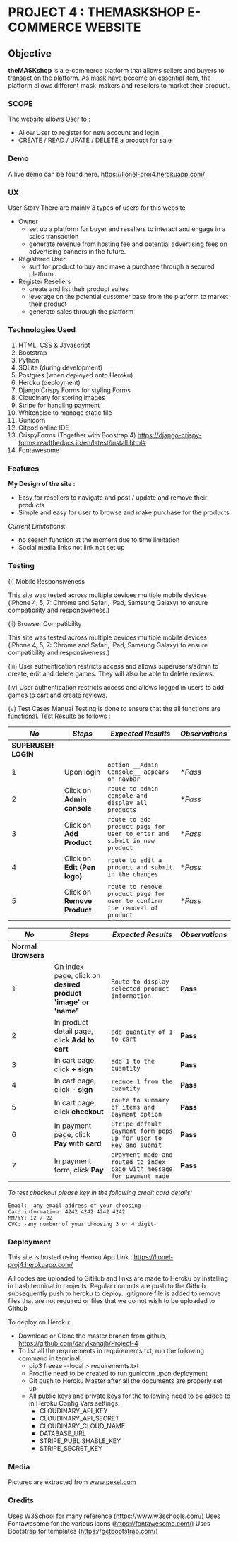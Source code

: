 # **PROJECT 4 : THEMASKSHOP E-COMMERCE WEBSITE**

## Objective    
**theMASKshop** is a e-commerce platform that allows sellers and buyers to transact on the platform. As mask have become an essential item, the platform allows different mask-makers and resellers to market their product. 
    
### SCOPE
The website allows User to :
* Allow User to register for new account and login 
* CREATE / READ / UPATE / DELETE a product for sale
    
### Demo
A live demo can be found here. https://lionel-proj4.herokuapp.com/

### UX
User Story
There are mainly 3 types of users for this website 
* Owner
    - set  up a platform for buyer and resellers to interact and engage in a sales transaction
    - generate revenue from hosting fee and potential advertising fees on advertising banners in the future.
* Registered User
    - surf for product to buy and make a purchase through a secured platform
* Register Resellers
    - create and list their product suites
    - leverage on the potential customer base from the platform to market their product
    - generate sales through the platform 

### Technologies Used
1. HTML, CSS & Javascript 
2. Bootstrap 
3. Python 
4. SQLite (during development)
5. Postgres (when deployed onto Heroku)
6. Heroku (deployment)
8. Django Crispy Forms for styling Forms
9. Cloudinary for storing images 
10. Stripe for handling payment 
11. Whitenoise to manage static file 
12. Gunicorn 
13. Gitpod online IDE
14. CrispyForms (Together with Boostrap 4) https://django-crispy-forms.readthedocs.io/en/latest/install.html#
16. Fontawesome


### Features
		
**My Design of the site :**
* Easy for resellers to navigate and post / update and remove their products
* Simple and easy for user to browse and make purchase for the products
    
_Current Limitations:_
* no search function at the moment due to time limitation
* Social media links not link not set up

### Testing
(i) Mobile Responsiveness

This site was tested across multiple devices multiple mobile devices (iPhone 4, 5, 7: Chrome and Safari, iPad, Samsung Galaxy) to ensure compatibility and responsiveness.)

(ii) Browser Compatibility

This site was tested across multiple devices multiple mobile devices (iPhone 4, 5, 7: Chrome and Safari, iPad, Samsung Galaxy) to ensure compatibility and responsiveness.)

(iii) User authentication restricts access and allows superusers/admin to create, edit and delete games. They will also be able to delete reviews.

(iv) User authentication restricts access and allows logged in users to add games to cart and create reviews.

(v) Test Cases
Manual Testing is done to ensure that the all functions are functional.
Test Results as follows :

*No* | *Steps* | *Expected Results* | *Observations*
--- | --- | --- | ---
**SUPERUSER LOGIN**|
1  | Upon login | `option __Admin Console__ appears on navbar` | **Pass*
2  | Click on **Admin console** | `route to admin console and display all products` | **Pass*
3  | Click on **Add Product** | `route to add product page for user to enter and submit in new product` | **Pass*
4  | Click on **Edit (Pen logo)** | `route to edit a product and submit in the changes` | **Pass*
5  | Click on **Remove Product** | `route to remove product page for user to confirm the removal of product` | **Pass*


*No* | *Steps* | *Expected Results* | *Observations*
--- | --- | --- | ---
**Normal Browsers**|
1 | On index page, click on **desired product 'image' or 'name'** | `Route to display selected product information`| **Pass** 
2 | In product detail page, click **Add to cart** |`add quantity of 1 to cart`|**Pass**
3 | In cart page, click **+ sign** |`add 1 to the quantity`|**Pass**
4 | In cart page, click **- sign** |`reduce 1 from the quantity`|**Pass**
5 | In cart page, click **checkout** |`route to summary of items and payment option`|**Pass**
6 | In payment page, click **Pay with card** |`Stripe default payment form pops up for user to key and submit`|**Pass**
7 | In payment form, click **Pay** |`aPayment made and routed to index page with message for payment made`|**Pass**

_To test checkout please key in the following credit card details:_

    Email: -any email address of your choosing-
    Card information: 4242 4242 4242 4242
    MM/YY: 12 / 22
    CVC: -any number of your choosing 3 or 4 digit-


### Deployment
This site is hosted using Heroku App Link : 
https://lionel-proj4.herokuapp.com/

All codes are uploaded to GitHub and links are made to Heroku by installing in bash terminal in projects.
Regular commits are push to the Github subsequently push to heroku to deploy.
.gitignore file is added to remove files that are not required or files that we do not wish to be uploaded to Github

To deploy on Heroku:
* Download or Clone the master branch from github, https://github.com/darylkangjh/Project-4
* To list all the requirements in requirements.txt, run the following command in terminal:
    * pip3 freeze --local > requirements.txt
    * Procfile need to be created to run gunicorn upon deployment
    * Git push to Heroku Master after all the documents are properly set up
    * All public keys and private keys for the following need to be added to in Heroku Config Vars settings:
        * CLOUDINARY_API_KEY
        * CLOUDINARY_API_SECRET
        * CLOUDINARY_CLOUD_NAME
        * DATABASE_URL
        * STRIPE_PUBLISHABLE_KEY
        * STRIPE_SECRET_KEY

### Media
Pictures are extracted from www.pexel.com

### Credits
Uses W3School for many reference (https://www.w3schools.com/)
Uses Fontawesome for the various icons (https://fontawesome.com/)
Uses Bootstrap for templates (https://getbootstrap.com/)

 